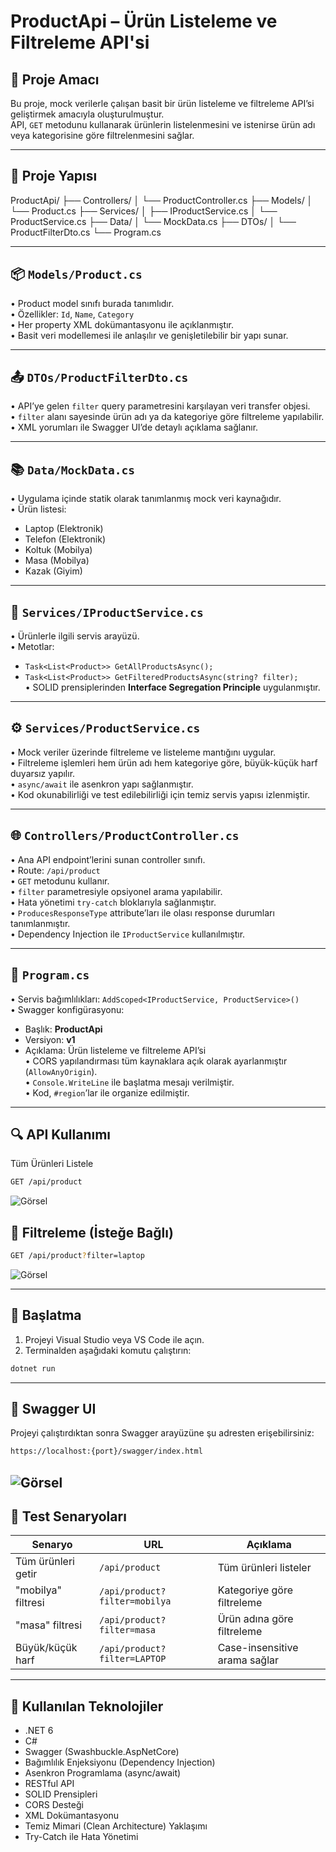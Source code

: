 # ProductApi – Ürün Listeleme ve Filtreleme API'si

## 🎯 Proje Amacı

Bu proje, mock verilerle çalışan basit bir ürün listeleme ve filtreleme API’si geliştirmek amacıyla oluşturulmuştur.  
API, `GET` metodunu kullanarak ürünlerin listelenmesini ve istenirse ürün adı veya kategorisine göre filtrelenmesini sağlar.

---

## 📁 Proje Yapısı

ProductApi/
├── Controllers/
│ └── ProductController.cs
├── Models/
│ └── Product.cs
├── Services/
│ ├── IProductService.cs
│ └── ProductService.cs
├── Data/
│ └── MockData.cs
├── DTOs/
│ └── ProductFilterDto.cs
└── Program.cs


---

## 📦 `Models/Product.cs`

• Product model sınıfı burada tanımlıdır.  
• Özellikler: `Id`, `Name`, `Category`  
• Her property XML dokümantasyonu ile açıklanmıştır.  
• Basit veri modellemesi ile anlaşılır ve genişletilebilir bir yapı sunar.

---

## 📤 `DTOs/ProductFilterDto.cs`

• API’ye gelen `filter` query parametresini karşılayan veri transfer objesi.  
• `filter` alanı sayesinde ürün adı ya da kategoriye göre filtreleme yapılabilir.  
• XML yorumları ile Swagger UI’de detaylı açıklama sağlanır.

---

## 📚 `Data/MockData.cs`

• Uygulama içinde statik olarak tanımlanmış mock veri kaynağıdır.  
• Ürün listesi:  
  - Laptop (Elektronik)  
  - Telefon (Elektronik)  
  - Koltuk (Mobilya)  
  - Masa (Mobilya)  
  - Kazak (Giyim)

---

## 🔧 `Services/IProductService.cs`

• Ürünlerle ilgili servis arayüzü.  
• Metotlar:  
  - `Task<List<Product>> GetAllProductsAsync();`  
  - `Task<List<Product>> GetFilteredProductsAsync(string? filter);`  
• SOLID prensiplerinden **Interface Segregation Principle** uygulanmıştır.

---

## ⚙️ `Services/ProductService.cs`

• Mock veriler üzerinde filtreleme ve listeleme mantığını uygular.  
• Filtreleme işlemleri hem ürün adı hem kategoriye göre, büyük-küçük harf duyarsız yapılır.  
• `async/await` ile asenkron yapı sağlanmıştır.  
• Kod okunabilirliği ve test edilebilirliği için temiz servis yapısı izlenmiştir.

---

## 🌐 `Controllers/ProductController.cs`

• Ana API endpoint’lerini sunan controller sınıfı.  
• Route: `/api/product`  
• `GET` metodunu kullanır.  
• `filter` parametresiyle opsiyonel arama yapılabilir.  
• Hata yönetimi `try-catch` bloklarıyla sağlanmıştır.  
• `ProducesResponseType` attribute’ları ile olası response durumları tanımlanmıştır.  
• Dependency Injection ile `IProductService` kullanılmıştır.

---

## 🏁 `Program.cs`

• Servis bağımlılıkları: `AddScoped<IProductService, ProductService>()`  
• Swagger konfigürasyonu:  
  - Başlık: **ProductApi**  
  - Versiyon: **v1**  
  - Açıklama: Ürün listeleme ve filtreleme API’si  
• CORS yapılandırması tüm kaynaklara açık olarak ayarlanmıştır (`AllowAnyOrigin`).  
• `Console.WriteLine` ile başlatma mesajı verilmiştir.  
• Kod, `#region`’lar ile organize edilmiştir.

---

## 🔍 API Kullanımı
Tüm Ürünleri Listele 
```bash
GET /api/product
```
![Görsel](./ProductApi/assets/api_product.png)

## 🔎 Filtreleme (İsteğe Bağlı)
```bash
GET /api/product?filter=laptop
```
![Görsel](./ProductApi/assets/api_productFilterLAPTOP.png)

---

## 🚀 Başlatma

1. Projeyi Visual Studio veya VS Code ile açın.
2. Terminalden aşağıdaki komutu çalıştırın:

```bash
dotnet run
```

---

## 📸 Swagger UI

Projeyi çalıştırdıktan sonra Swagger arayüzüne şu adresten erişebilirsiniz:

```bash
https://localhost:{port}/swagger/index.html
```
![Görsel](./ProductApi/assets/Tryitout.png) 
---

## 🧪 Test Senaryoları

| Senaryo            | URL                           | Açıklama                      |
| ------------------ | ----------------------------- | ----------------------------- |
| Tüm ürünleri getir | `/api/product`                | Tüm ürünleri listeler         |
| "mobilya" filtresi | `/api/product?filter=mobilya` | Kategoriye göre filtreleme    |
| "masa" filtresi    | `/api/product?filter=masa`    | Ürün adına göre filtreleme    |
| Büyük/küçük harf   | `/api/product?filter=LAPTOP`  | Case-insensitive arama sağlar |

---

## 🧱 Kullanılan Teknolojiler

- .NET 6  
- C#  
- Swagger (Swashbuckle.AspNetCore)  
- Bağımlılık Enjeksiyonu (Dependency Injection)  
- Asenkron Programlama (async/await)  
- RESTful API  
- SOLID Prensipleri  
- CORS Desteği  
- XML Dokümantasyonu  
- Temiz Mimari (Clean Architecture) Yaklaşımı  
- Try-Catch ile Hata Yönetimi  

